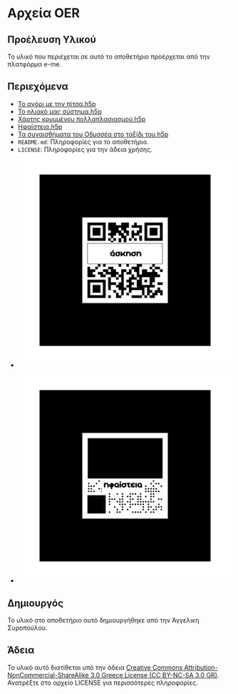 # Αρχεία OER

## Προέλευση Υλικού

Το υλικό που περιέχεται σε αυτό το αποθετήριο προέρχεται από την πλατφόρμα e-me.

## Περιεχόμενα

- [Το αγόρι με την πίτσα.h5p](https://content.e-me.edu.gr/wp-admin/admin-ajax.php?action=h5p_embed&id=1357981)
- [Το ηλιακό μας σύστημα.h5p](https://content.e-me.edu.gr/wp-admin/admin-ajax.php?action=h5p_embed&id=1357606)
- [Χάρτης κρυμμένου πολλαπλασιασμού.h5p](https://content.e-me.edu.gr/wp-admin/admin-ajax.php?action=h5p_embed&id=1357969)
- [Ηφαίστεια.h5p](https://content.e-me.edu.gr/wp-admin/admin-ajax.php?action=h5p_embed&id=1357702) 
- [Τα συναισθήματα του Οδυσσέα στο ταξίδι του.h5p](https://content.e-me.edu.gr/wp-admin/admin-ajax.php?action=h5p_embed&id=1357747)
- `README.md`: Πληροφορίες για το αποθετήριο.
- `LICENSE`: Πληροφορίες για την άδεια χρήσης.
- ![QR1](QR1.png)
- ![QR2](QR2.png)


## Δημιουργός

Το υλικό στο αποθετήριο αυτό δημιουργήθηκε από την Άγγελικη Συροπούλου.

## Άδεια

Το υλικό αυτό διατίθεται υπό την άδεια [Creative Commons Attribution-NonCommercial-ShareAlike 3.0 Greece License (CC BY-NC-SA 3.0 GR)](https://creativecommons.org/licenses/by-nc-sa/3.0/gr/). Ανατρέξτε στο αρχείο LICENSE για περισσότερες πληροφορίες.
